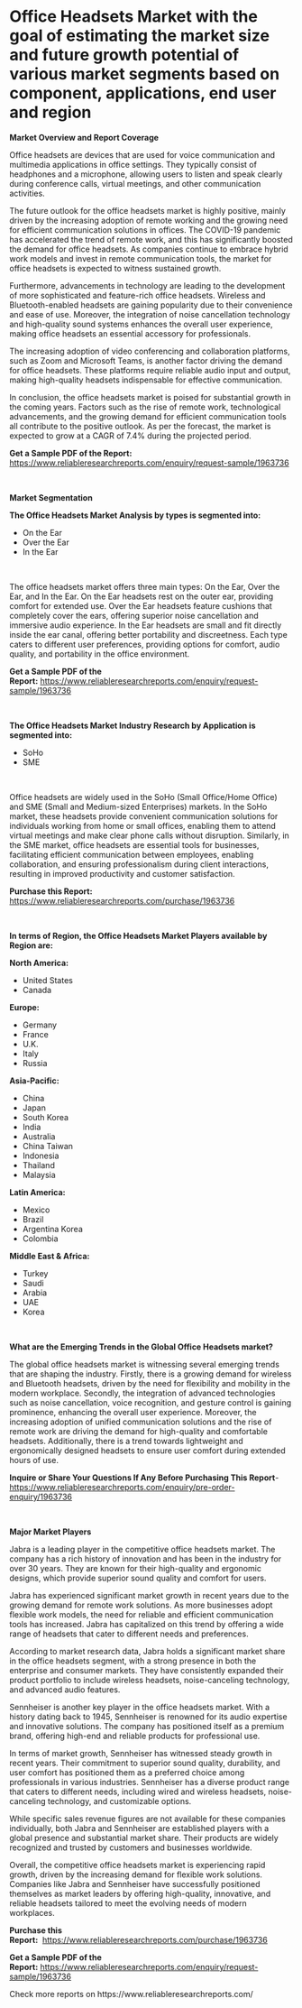 <p><h1>Office Headsets Market with the goal of estimating the market size and future growth potential of various market segments based on component, applications, end user and region</h1></p><p><strong>Market Overview and Report Coverage</strong></p>
<p><p>Office headsets are devices that are used for voice communication and multimedia applications in office settings. They typically consist of headphones and a microphone, allowing users to listen and speak clearly during conference calls, virtual meetings, and other communication activities.</p><p>The future outlook for the office headsets market is highly positive, mainly driven by the increasing adoption of remote working and the growing need for efficient communication solutions in offices. The COVID-19 pandemic has accelerated the trend of remote work, and this has significantly boosted the demand for office headsets. As companies continue to embrace hybrid work models and invest in remote communication tools, the market for office headsets is expected to witness sustained growth.</p><p>Furthermore, advancements in technology are leading to the development of more sophisticated and feature-rich office headsets. Wireless and Bluetooth-enabled headsets are gaining popularity due to their convenience and ease of use. Moreover, the integration of noise cancellation technology and high-quality sound systems enhances the overall user experience, making office headsets an essential accessory for professionals.</p><p>The increasing adoption of video conferencing and collaboration platforms, such as Zoom and Microsoft Teams, is another factor driving the demand for office headsets. These platforms require reliable audio input and output, making high-quality headsets indispensable for effective communication.</p><p>In conclusion, the office headsets market is poised for substantial growth in the coming years. Factors such as the rise of remote work, technological advancements, and the growing demand for efficient communication tools all contribute to the positive outlook. As per the forecast, the market is expected to grow at a CAGR of 7.4% during the projected period.</p></p>
<p><strong>Get a Sample PDF of the Report:</strong> <a href="https://www.reliableresearchreports.com/enquiry/request-sample/1963736">https://www.reliableresearchreports.com/enquiry/request-sample/1963736</a></p>
<p>&nbsp;</p>
<p><strong>Market Segmentation</strong></p>
<p><strong>The Office Headsets Market Analysis by types is segmented into:</strong></p>
<p><ul><li>On the Ear</li><li>Over the Ear</li><li>In the Ear</li></ul></p>
<p>&nbsp;</p>
<p><p>The office headsets market offers three main types: On the Ear, Over the Ear, and In the Ear. On the Ear headsets rest on the outer ear, providing comfort for extended use. Over the Ear headsets feature cushions that completely cover the ears, offering superior noise cancellation and immersive audio experience. In the Ear headsets are small and fit directly inside the ear canal, offering better portability and discreetness. Each type caters to different user preferences, providing options for comfort, audio quality, and portability in the office environment.</p></p>
<p><strong>Get a Sample PDF of the Report:</strong>&nbsp;<a href="https://www.reliableresearchreports.com/enquiry/request-sample/1963736">https://www.reliableresearchreports.com/enquiry/request-sample/1963736</a></p>
<p>&nbsp;</p>
<p><strong>The Office Headsets Market Industry Research by Application is segmented into:</strong></p>
<p><ul><li>SoHo</li><li>SME</li></ul></p>
<p>&nbsp;</p>
<p><p>Office headsets are widely used in the SoHo (Small Office/Home Office) and SME (Small and Medium-sized Enterprises) markets. In the SoHo market, these headsets provide convenient communication solutions for individuals working from home or small offices, enabling them to attend virtual meetings and make clear phone calls without disruption. Similarly, in the SME market, office headsets are essential tools for businesses, facilitating efficient communication between employees, enabling collaboration, and ensuring professionalism during client interactions, resulting in improved productivity and customer satisfaction.</p></p>
<p><strong>Purchase this Report:</strong>&nbsp; <a href="https://www.reliableresearchreports.com/purchase/1963736">https://www.reliableresearchreports.com/purchase/1963736</a></p>
<p>&nbsp;</p>
<p><strong>In terms of Region, the Office Headsets Market Players available by Region are:</strong></p>
<p>
    <p> <strong> North America: </strong>
        <ul>
            <li>United States</li>
            <li>Canada</li>
        </ul>
        </p> 
    <p> <strong> Europe: </strong>
        <ul>
            <li>Germany</li>
            <li>France</li>
            <li>U.K.</li>
            <li>Italy</li>
            <li>Russia</li>
        </ul>
        </p> 
    <p> <strong> Asia-Pacific: </strong>
        <ul>
            <li>China</li>
            <li>Japan</li>
            <li>South Korea</li>
            <li>India</li>
            <li>Australia</li>
            <li>China Taiwan</li>
            <li>Indonesia</li>
            <li>Thailand</li>
            <li>Malaysia</li>
        </ul>
        </p> 
    <p> <strong> Latin America: </strong>
        <ul>
            <li>Mexico</li>
            <li>Brazil</li>
            <li>Argentina Korea</li>
            <li>Colombia</li>
        </ul>
        </p> 
    <p> <strong> Middle East & Africa: </strong>
        <ul>
            <li>Turkey</li>
            <li>Saudi</li>
            <li>Arabia</li>
            <li>UAE</li>
            <li>Korea</li>
        </ul>
    </p>
    </p>
<p>&nbsp;</p>
<p><strong>What are the Emerging Trends in the Global Office Headsets market?</strong></p>
<p><p>The global office headsets market is witnessing several emerging trends that are shaping the industry. Firstly, there is a growing demand for wireless and Bluetooth headsets, driven by the need for flexibility and mobility in the modern workplace. Secondly, the integration of advanced technologies such as noise cancellation, voice recognition, and gesture control is gaining prominence, enhancing the overall user experience. Moreover, the increasing adoption of unified communication solutions and the rise of remote work are driving the demand for high-quality and comfortable headsets. Additionally, there is a trend towards lightweight and ergonomically designed headsets to ensure user comfort during extended hours of use.</p></p>
<p><strong>Inquire or Share Your Questions If Any Before Purchasing This Report</strong>- <a href="https://www.reliableresearchreports.com/enquiry/pre-order-enquiry/1963736">https://www.reliableresearchreports.com/enquiry/pre-order-enquiry/1963736</a></p>
<p>&nbsp;</p>
<p><strong>Major Market Players</strong></p>
<p><p>Jabra is a leading player in the competitive office headsets market. The company has a rich history of innovation and has been in the industry for over 30 years. They are known for their high-quality and ergonomic designs, which provide superior sound quality and comfort for users.</p><p>Jabra has experienced significant market growth in recent years due to the growing demand for remote work solutions. As more businesses adopt flexible work models, the need for reliable and efficient communication tools has increased. Jabra has capitalized on this trend by offering a wide range of headsets that cater to different needs and preferences.</p><p>According to market research data, Jabra holds a significant market share in the office headsets segment, with a strong presence in both the enterprise and consumer markets. They have consistently expanded their product portfolio to include wireless headsets, noise-canceling technology, and advanced audio features.</p><p>Sennheiser is another key player in the office headsets market. With a history dating back to 1945, Sennheiser is renowned for its audio expertise and innovative solutions. The company has positioned itself as a premium brand, offering high-end and reliable products for professional use.</p><p>In terms of market growth, Sennheiser has witnessed steady growth in recent years. Their commitment to superior sound quality, durability, and user comfort has positioned them as a preferred choice among professionals in various industries. Sennheiser has a diverse product range that caters to different needs, including wired and wireless headsets, noise-canceling technology, and customizable options.</p><p>While specific sales revenue figures are not available for these companies individually, both Jabra and Sennheiser are established players with a global presence and substantial market share. Their products are widely recognized and trusted by customers and businesses worldwide.</p><p>Overall, the competitive office headsets market is experiencing rapid growth, driven by the increasing demand for flexible work solutions. Companies like Jabra and Sennheiser have successfully positioned themselves as market leaders by offering high-quality, innovative, and reliable headsets tailored to meet the evolving needs of modern workplaces.</p></p>
<p><strong>Purchase this Report:</strong>&nbsp;&nbsp;<a href="https://www.reliableresearchreports.com/purchase/1963736">https://www.reliableresearchreports.com/purchase/1963736</a></p>
<p></p>
<p><strong>Get a Sample PDF of the Report:</strong>&nbsp;<a href="https://www.reliableresearchreports.com/enquiry/request-sample/1963736">https://www.reliableresearchreports.com/enquiry/request-sample/1963736</a></p>
<p>Check more reports on https://www.reliableresearchreports.com/</p>